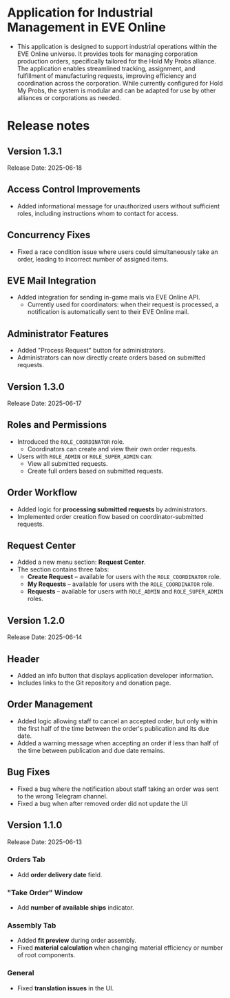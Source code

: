 # Application for Industrial Management in EVE Online

* This application is designed to support industrial operations within the EVE Online universe. It provides tools for managing corporation production orders, specifically tailored for the Hold My Probs alliance. The application enables streamlined tracking, assignment, and fulfillment of manufacturing requests, improving efficiency and coordination across the corporation. While currently configured for Hold My Probs, the system is modular and can be adapted for use by other alliances or corporations as needed.

# Release notes

## Version 1.3.1
Release Date: 2025-06-18

## Access Control Improvements
- Added informational message for unauthorized users without sufficient roles, including instructions whom to contact for access.

## Concurrency Fixes
- Fixed a race condition issue where users could simultaneously take an order, leading to incorrect number of assigned items.

## EVE Mail Integration
- Added integration for sending in-game mails via EVE Online API.
  - Currently used for coordinators: when their request is processed, a notification is automatically sent to their EVE Online mail.

## Administrator Features
- Added "Process Request" button for administrators.
- Administrators can now directly create orders based on submitted requests.

## Version 1.3.0
Release Date: 2025-06-17

## Roles and Permissions
- Introduced the `ROLE_COORDINATOR` role.
    - Coordinators can create and view their own order requests.
- Users with `ROLE_ADMIN` or `ROLE_SUPER_ADMIN` can:
    - View all submitted requests.
    - Create full orders based on submitted requests.
## Order Workflow
- Added logic for **processing submitted requests** by administrators.
- Implemented order creation flow based on coordinator-submitted requests.

## Request Center
- Added a new menu section: **Request Center**.
- The section contains three tabs:
    - **Create Request** – available for users with the `ROLE_COORDINATOR` role.
    - **My Requests** – available for users with the `ROLE_COORDINATOR` role.
    - **Requests** – available for users with `ROLE_ADMIN` and `ROLE_SUPER_ADMIN` roles.

## Version 1.2.0
Release Date: 2025-06-14

## Header
- Added an info button that displays application developer information.
- Includes links to the Git repository and donation page.
## Order Management
- Added logic allowing staff to cancel an accepted order, but only within the first half of the time between the order's publication and its due date.
- Added a warning message when accepting an order if less than half of the time between publication and due date remains.
## Bug Fixes
- Fixed a bug where the notification about staff taking an order was sent to the wrong Telegram channel.
- Fixed a bug when after removed order did not update the UI

## Version 1.1.0 
Release Date: 2025-06-13

### Orders Tab
- Add **order delivery date** field.
### "Take Order" Window
- Add **number of available ships** indicator.
### Assembly Tab
- Added **fit preview** during order assembly.
- Fixed **material calculation** when changing material efficiency or number of root components.
### General
- Fixed **translation issues** in the UI.
